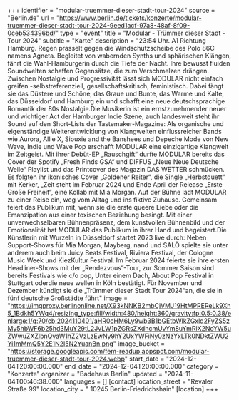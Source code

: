 +++
identifier = "modular-truemmer-dieser-stadt-tour-2024"
source = "Berlin.de"
url = "https://www.berlin.de/tickets/konzerte/modular-truemmer-dieser-stadt-tour-2024-9eed1acf-97a8-48af-8f09-0ceb534396bd/"
type = "event"
title = "Modular - Trümmer dieser Stadt - Tour 2024"
subtitle = "Karte"
description = "23:54 Uhr. A1 Richtung Hamburg. Regen prasselt gegen die Windschutzscheibe des Polo 86C namens Agneta. Begleitet von wabernden Synths und sphärischen Klängen, fährt die Wahl-Hamburgerin durch die Tiefe der Nacht. Ihre bewusst fluiden Soundwelten schaffen Gegensätze, die zum Verschmelzen drängen. Zwischen Nostalgie und Progressivität lässt sich MODULAR nicht einfach greifen -selbstreferenziell, gesellschaftskritisch, feministisch. Dabei fängt sie das Düstere und Schöne, das Graue und Bunte, das Warme und Kalte, das Düsseldorf und Hamburg ein und schafft eine neue deutschsprachige Romantik der 80s Nostalgie.Die Musikerin ist ein ernstzunehmender neuer und wichtiger Act der Hamburger Indie Szene, auch landesweit steht ihr Sound auf den Short-Lists der Tastemaker-Magazine: Als organische und eigenständige Weiterentwicklung von Klangwelten einflussreicher Bands wie Aurora, Allie X, Siouxie and the Banshees und Depeche Mode von New Wave, Indie und Wave Pop erschafft MODULAR eine einzigartige Klangwelt im Zeitgeist. Mit ihrer Debüt-EP „Rauschgift“ durfte MODULAR bereits das Cover der Spotify „Fresh Finds GSA“ und DIFFUS „Neue Neue Deutsche Welle“ Playlist und das Printcover des Magazin DAS WETTER schmücken. Es folgten ihr ikonisches Cover „Goldener Reiter“, die Single „Herbstduett“ mit Kerker, „Zeit steht im Februar 2024 und Ende April der Release „Erste Große Freiheit“, eine Kollab mit Mia Morgan. Auf der Bühne lädt MODULAR zu einer Reise ein, weg vom Alltag und ins fiktive Zuhause. Gemeinsam feiert das Publikum mit, wenn sie die erste queere Liebe oder die Emanzipation aus einer toxischen Beziehung besingt. Mit einer unverwechselbaren Bühnenpräsenz, dem kunstvollen Bühnenbild und der Emotionalität hat MODULAR das Publikum in ihrer Hand und begeistert.Die Künstlerin mit Wurzeln in Düsseldorf startet 2023 live durch: Neben Support-Shows für Mia Morgan, Mayberg, nand und SALÒ spielte sie unter anderem auch beim Juicy Beats Festival, Riviera Festival, der Cologne Music Week und KiezKultur Festival. Im Februar 2024 feierte sie ihre ersten Headliner-Shows mit der „Rendezvous“-Tour, zur Sommer Saison sind bereits Festivals wie c/o pop, Unter einem Dach, About Pop Festival in Stuttgart oderdie neue wellen in Köln bestätigt. Für November und Dezember kündigt sie die „Trümmer dieser Stadt Tour 2024“an, die sie in fünf deutsche Großstädte führt"
image = "https://imgproxy.berlinonline.net/X93kNNKB2mbCjVMJ19HtMPREReLk9Xh5_1Bdkh5YWq4/resizing_type:fill/width:480/height:360/gravity:fp:0.5:0.38/enlarge:1/q:70/cb:2024110401/aHR0cHM6Ly9wb3B1bGEtbWlkZGxld2FyZS5zMy5hbWF6b25hd3MuY29tL2JvLW1pZGRsZXdhcmUvYm8uYmRlX2NoYW5uZWwuZXZlbnQvaW1hZ2VzLzEwNy9hY2UxYWFiNy0zNzYxLTk0NDktZWU2Yi1mMmQ5Y2E1N2I5N2YuanBn.png"
image_bucket = "https://storage.googleapis.com/fem-readup.appspot.com/modular-truemmer-dieser-stadt-tour-2024.webp"
start_date = "2024-12-04T20:00:00.000"
end_date = "2024-12-04T20:00:00.000"
category = "Konzerte"
organizer = "Badehaus Berlin"
updated = "2024-11-04T00:46:38.000"
languages = []
[contact]
location_street = "Revaler Straße 99"
location_city = " 10245 Berlin-Friedrichshain"
[location]
+++